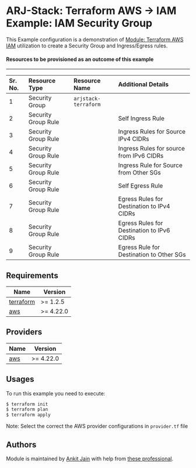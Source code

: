 # ARJ-Stack: Terraform AWS -> IAM Example: IAM Security Group

This Example configuration is a demonstration of [Module: Terraform AWS IAM](https://github.com/arjstack/terraform-aws-iam) utilization to create a Security Group and Ingress/Egress rules.

#### Resources to be provisioned as an outcome of this example
---

| Sr. No. | Resource Type | Resource Name | Additional Details |
|:------|:------|:------|:------|
 1 | Security Group | `arjstack-terraform` |  |
 2 | Security Group Rule |  | Self Ingress Rule |
 3 | Security Group Rule |  | Ingress Rules for Source IPv4 CIDRs |
 4 | Security Group Rule |  | Ingress Rules for source from IPv6 CIDRs |
 5 | Security Group Rule |  | Ingress Rule for Source from Other SGs  |
 6 | Security Group Rule |  | Self Egress Rule |
 7 | Security Group Rule |  | Egress Rules for Destination to IPv4 CIDRs |
 8 | Security Group Rule |  | Egress Rules for Destination to IPv6 CIDRs |
 9 | Security Group Rule |  | Egress Rule for Destination to Other SGs  |
 
## Requirements

| Name | Version |
|------|---------|
| <a name="requirement_terraform"></a> [terraform](#requirement\_terraform) | >= 1.2.5 |
| <a name="requirement_aws"></a> [aws](#requirement\_aws) | >= 4.22.0 |

## Providers

| Name | Version |
|------|---------|
| <a name="provider_aws"></a> [aws](#provider\_aws) | >= 4.22.0 |

## Usages

To run this example you need to execute:

```bash
$ terraform init
$ terraform plan
$ terraform apply
```

Note: Select the correct the AWS provider configurations in `provider.tf` file

## Authors

Module is maintained by [Ankit Jain](https://github.com/ankit-jn) with help from [these professional](https://github.com/arjstack/terraform-aws-examples/graphs/contributors).
